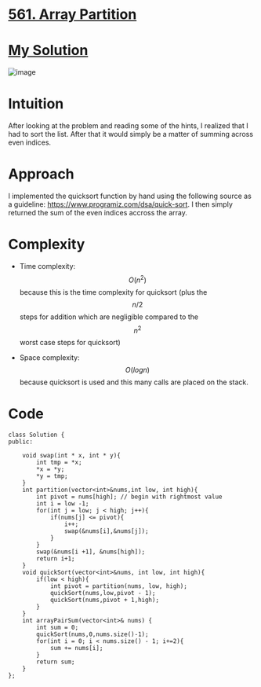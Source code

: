 # [561. Array Partition](https://leetcode.com/problems/array-partition/description/)

# [My Solution](https://leetcode.com/problems/array-partition/solutions/2955190/c-solution-using-quicksort/)

![image](https://user-images.githubusercontent.com/76566137/209582135-8e37bcdf-d4d5-47ff-9744-04d5431e7d1d.png)


# Intuition
After looking at the problem and reading some of the hints, I realized that I had to sort the list. After that it would simply be a matter of summing across even indices.

# Approach
I implemented the quicksort function by hand using the following source as a guideline: https://www.programiz.com/dsa/quick-sort. I then simply returned the sum of the even indices accross the array.

# Complexity
- Time complexity:
$$O(n^2)$$ because this is the time complexity for quicksort (plus the $$n/2$$ steps for addition which are negligible compared to the $$n^2$$ worst case steps for quicksort)

- Space complexity:
$$O(logn)$$ because quicksort is used and this many calls are placed on the stack.

# Code
```
class Solution {
public:

    void swap(int * x, int * y){
        int tmp = *x;
        *x = *y;
        *y = tmp;
    }
    int partition(vector<int>&nums,int low, int high){
        int pivot = nums[high]; // begin with rightmost value
        int i = low -1;
        for(int j = low; j < high; j++){
            if(nums[j] <= pivot){
                i++;
                swap(&nums[i],&nums[j]);
            }
        }
        swap(&nums[i +1], &nums[high]);
        return i+1;
    }
    void quickSort(vector<int>&nums, int low, int high){
        if(low < high){
            int pivot = partition(nums, low, high);
            quickSort(nums,low,pivot - 1);
            quickSort(nums,pivot + 1,high);
        }
    }
    int arrayPairSum(vector<int>& nums) {
        int sum = 0;
        quickSort(nums,0,nums.size()-1);
        for(int i = 0; i < nums.size() - 1; i+=2){
            sum += nums[i];
        }
        return sum;
    }
};
```

